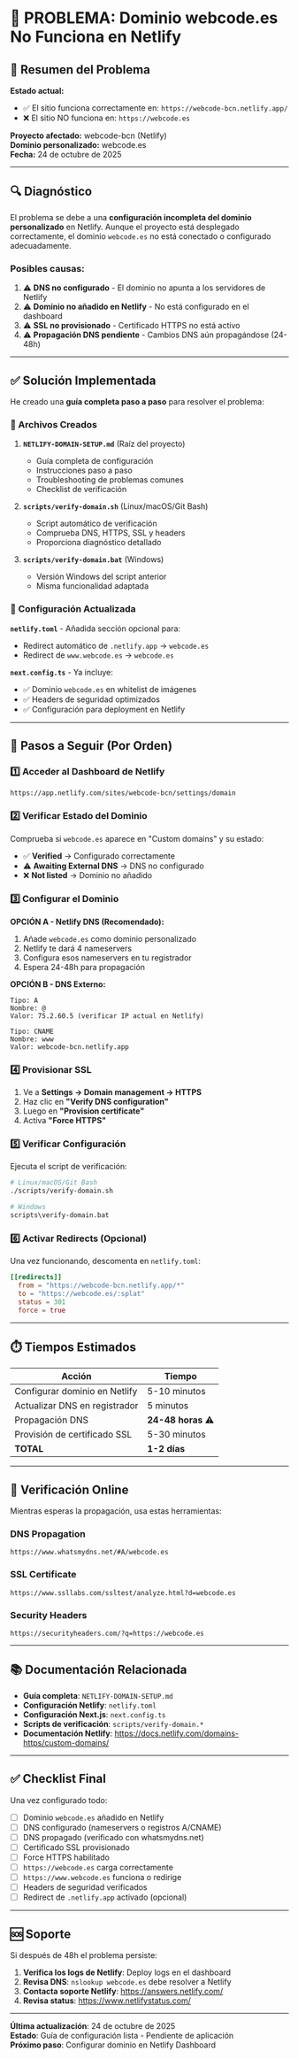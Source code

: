 # 🚨 PROBLEMA: Dominio webcode.es No Funciona en Netlify

## 📝 Resumen del Problema

**Estado actual:**
- ✅ El sitio funciona correctamente en: `https://webcode-bcn.netlify.app/`
- ❌ El sitio NO funciona en: `https://webcode.es`

**Proyecto afectado:** webcode-bcn (Netlify)  
**Dominio personalizado:** webcode.es  
**Fecha:** 24 de octubre de 2025

---

## 🔍 Diagnóstico

El problema se debe a una **configuración incompleta del dominio personalizado** en Netlify. Aunque el proyecto está desplegado correctamente, el dominio `webcode.es` no está conectado o configurado adecuadamente.

### Posibles causas:

1. ⚠️ **DNS no configurado** - El dominio no apunta a los servidores de Netlify
2. ⚠️ **Dominio no añadido en Netlify** - No está configurado en el dashboard
3. ⚠️ **SSL no provisionado** - Certificado HTTPS no está activo
4. ⚠️ **Propagación DNS pendiente** - Cambios DNS aún propagándose (24-48h)

---

## ✅ Solución Implementada

He creado una **guía completa paso a paso** para resolver el problema:

### 📄 Archivos Creados

1. **`NETLIFY-DOMAIN-SETUP.md`** (Raíz del proyecto)
   - Guía completa de configuración
   - Instrucciones paso a paso
   - Troubleshooting de problemas comunes
   - Checklist de verificación

2. **`scripts/verify-domain.sh`** (Linux/macOS/Git Bash)
   - Script automático de verificación
   - Comprueba DNS, HTTPS, SSL y headers
   - Proporciona diagnóstico detallado

3. **`scripts/verify-domain.bat`** (Windows)
   - Versión Windows del script anterior
   - Misma funcionalidad adaptada

### 🔧 Configuración Actualizada

**`netlify.toml`** - Añadida sección opcional para:
- Redirect automático de `.netlify.app` → `webcode.es`
- Redirect de `www.webcode.es` → `webcode.es`

**`next.config.ts`** - Ya incluye:
- ✅ Dominio `webcode.es` en whitelist de imágenes
- ✅ Headers de seguridad optimizados
- ✅ Configuración para deployment en Netlify

---

## 🎯 Pasos a Seguir (Por Orden)

### 1️⃣ **Acceder al Dashboard de Netlify**

```
https://app.netlify.com/sites/webcode-bcn/settings/domain
```

### 2️⃣ **Verificar Estado del Dominio**

Comprueba si `webcode.es` aparece en "Custom domains" y su estado:
- ✅ **Verified** → Configurado correctamente
- ⚠️ **Awaiting External DNS** → DNS no configurado
- ❌ **Not listed** → Dominio no añadido

### 3️⃣ **Configurar el Dominio**

**OPCIÓN A - Netlify DNS (Recomendado):**
1. Añade `webcode.es` como dominio personalizado
2. Netlify te dará 4 nameservers
3. Configura esos nameservers en tu registrador
4. Espera 24-48h para propagación

**OPCIÓN B - DNS Externo:**
```
Tipo: A
Nombre: @
Valor: 75.2.60.5 (verificar IP actual en Netlify)

Tipo: CNAME
Nombre: www
Valor: webcode-bcn.netlify.app
```

### 4️⃣ **Provisionar SSL**

1. Ve a **Settings → Domain management → HTTPS**
2. Haz clic en **"Verify DNS configuration"**
3. Luego en **"Provision certificate"**
4. Activa **"Force HTTPS"**

### 5️⃣ **Verificar Configuración**

Ejecuta el script de verificación:

```bash
# Linux/macOS/Git Bash
./scripts/verify-domain.sh

# Windows
scripts\verify-domain.bat
```

### 6️⃣ **Activar Redirects (Opcional)**

Una vez funcionando, descomenta en `netlify.toml`:

```toml
[[redirects]]
  from = "https://webcode-bcn.netlify.app/*"
  to = "https://webcode.es/:splat"
  status = 301
  force = true
```

---

## ⏱️ Tiempos Estimados

| Acción | Tiempo |
|--------|--------|
| Configurar dominio en Netlify | 5-10 minutos |
| Actualizar DNS en registrador | 5 minutos |
| Propagación DNS | **24-48 horas** ⚠️ |
| Provisión de certificado SSL | 5-30 minutos |
| **TOTAL** | **1-2 días** |

---

## 🧪 Verificación Online

Mientras esperas la propagación, usa estas herramientas:

### DNS Propagation
```
https://www.whatsmydns.net/#A/webcode.es
```

### SSL Certificate
```
https://www.ssllabs.com/ssltest/analyze.html?d=webcode.es
```

### Security Headers
```
https://securityheaders.com/?q=https://webcode.es
```

---

## 📚 Documentación Relacionada

- **Guía completa**: `NETLIFY-DOMAIN-SETUP.md`
- **Configuración Netlify**: `netlify.toml`
- **Configuración Next.js**: `next.config.ts`
- **Scripts de verificación**: `scripts/verify-domain.*`
- **Documentación Netlify**: https://docs.netlify.com/domains-https/custom-domains/

---

## ✅ Checklist Final

Una vez configurado todo:

- [ ] Dominio `webcode.es` añadido en Netlify
- [ ] DNS configurado (nameservers o registros A/CNAME)
- [ ] DNS propagado (verificado con whatsmydns.net)
- [ ] Certificado SSL provisionado
- [ ] Force HTTPS habilitado
- [ ] `https://webcode.es` carga correctamente
- [ ] `https://www.webcode.es` funciona o redirige
- [ ] Headers de seguridad verificados
- [ ] Redirect de `.netlify.app` activado (opcional)

---

## 🆘 Soporte

Si después de 48h el problema persiste:

1. **Verifica los logs de Netlify**: Deploy logs en el dashboard
2. **Revisa DNS**: `nslookup webcode.es` debe resolver a Netlify
3. **Contacta soporte Netlify**: https://answers.netlify.com/
4. **Revisa status**: https://www.netlifystatus.com/

---

**Última actualización**: 24 de octubre de 2025  
**Estado**: Guía de configuración lista - Pendiente de aplicación  
**Próximo paso**: Configurar dominio en Netlify Dashboard
